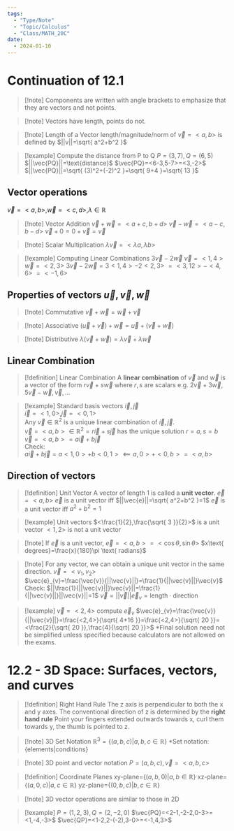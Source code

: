 ```yaml
---
tags:
  - "Type/Note"
  - "Topic/Calculus"
  - "Class/MATH_20C"
date:
  - 2024-01-10
---
```


# Continuation of 12.1

> [!note] Components are written with angle brackets to emphasize that they are vectors and not points. 

> [!note] Vectors have length, points do not. 

> [!note] Length of a Vector
> length/magnitude/norm of $\vec{v}=<a,b>$ is defined by $||v||=\sqrt{ a^2+b^2 }$

> [!example] Compute the distance from P to Q
> $P=(3,7),Q=(6,5)$
> $||\vec{PQ}||=\text{distance}$
> $\vec{PQ}=<6-3,5-7>=<3,-2>$
> $||\vec{PQ}||=\sqrt{ (3)^2+(-2)^2 }=\sqrt{ 9+4 }=\sqrt{ 13 }$

## Vector operations

$\vec{v}=<a,b>,\vec{w}=<c,d>,\lambda\in\mathbb{R}$
> [!note] Vector Addition
> $\vec{v}+\vec{w}=<a+c,b+d>$
> $\vec{v}-\vec{w}=<a-c,b-d>$
> $\vec{v}+0=0+\vec{v}=\vec{v}$

> [!note] Scalar Multiplication
> $\lambda\vec{v}=<\lambda a,\lambda b>$

> [!example] Computing Linear Combinations
> $3\vec{v}-2\vec{w}$
> $\vec{v}=<1,4>\vec{w}=<2,3>$
> $3\vec{v}-2\vec{w}=3<1,4>-2<2,3>$
> $=<3,12>-<4,6>$
> $=<-1,6>$

## Properties of vectors $\vec{u},\vec{v},\vec{w}$

> [!note] Commutative
> $\vec{v}+\vec{w}=\vec{w}+\vec{v}$

> [!note] Associative
> $(\vec{u}+\vec{v})+\vec{w}=\vec{u}+(\vec{v}+\vec{w})$

> [!note] Distributive
> $\lambda(\vec{v}+\vec{w})=\lambda \vec{v}+\lambda \vec{w}$

## Linear Combination

> [!definition] Linear Combination
> A **linear combination** of $\vec{v}$ and $\vec{w}$ is a vector of the form $r\vec{v}+s\vec{w}$ where $r,s$ are scalars
> e.g. $2\vec{v}+3\vec{w},5\vec{v}-\vec{w},\vec{v},\dots$

> [!example] Standard basis vectors
> $\vec{i},\vec{j}$  
> $\vec{i}=<1,0>,\vec{j}=<0,1>$  
> Any $\vec{v}\in\mathbb{R}^2$ is a unique linear combination of $\vec{i},\vec{j}$.  
> $\vec{v}=<a,b>\in\mathbb{R}^2=r\vec{i}+s\vec{j}$ has the unique solution $r=a,s=b$  
> $\vec{v}=<a,b>=a\vec{i}+b\vec{j}$  
> Check:  
> $a\vec{i}+b\vec{j}=a<1,0>+b<0,1>\impliedby a,0>+<0,b>=<a,b>$  

## Direction of vectors

> [!definition] Unit Vector
> A vector of length 1 is called a **unit vector**.
> $\vec{e}=<a,b>$
> $\vec{e}$ is a unit vector iff $||\vec{e}||=\sqrt{ a^2+b^2 }=1$
> $\vec{e}$ is a unit vector iff $a^2+b^2=1$

> [!example] Unit vectors
> $<\frac{1}{2},\frac{\sqrt{ 3 }}{2}>$ is a unit vector
> $<1,2>$ is not a unit vector

> [!note] If $\vec{e}$ is a unit vector, $\vec{e}=<a,b>=<\cos \theta,\sin \theta>$
> $x\text{ degrees}=\frac{x}{180}\pi \text{ radians}$

> [!note] For any vector, we can obtain a unique unit vector in the same direction.
> $\vec{v}=<v_{1},v_{2}>$  
> $\vec{e}_{v}=\frac{\vec{v}}{||\vec{v}||}=\frac{1}{||\vec{v}||}\vec{v}$
> Check:
> $||\frac{1}{||\vec{v}||}\vec{v}||=\frac{1}{||\vec{v}||}||\vec{v}||=1$
> $\vec{v}=||\vec{v}||\vec{e}_{v}=\text{length}\cdot \text{direction}$

> [!example] $\vec{v}=<2,4>$ compute $\vec{e}_{v}$
> $\vec{e}_{v}=\frac{\vec{v}}{||\vec{v}||}=\frac{<2,4>}{\sqrt{ 4+16 }}=\frac{<2,4>}{\sqrt{ 20 }}=<\frac{2}{\sqrt{ 20 }},\frac{4}{\sqrt{ 20 }}>$
> *Final solution need not be simplified unless specified because calculators are not allowed on the exams. 

# 12.2 - 3D Space: Surfaces, vectors, and curves

> [!definition] Right Hand Rule
> The z axis is perpendicular to both the x and y axes. The conventional direction of z is determined by the **right hand rule**
> Point your fingers extended outwards towards x, curl them towards y, the thumb is pointed to z. 

> [!note] 3D Set Notation
> $\mathbb{R}^3=\{ (a,b,c)|a,b,c\in\mathbb{R} \}$
> *Set notation: $\{ \text{elements}|\text{conditions} \}$

> [!note] 3D point and vector notation
> $P=(a,b,c),\vec{v}=<a,b,c>$

> [!definition] Coordinate Planes
> xy-plane=$\{ (a,b,0)|a,b\in\mathbb{R} \}$
> xz-plane=$\{ (a,0,c)|a,c\in\mathbb{R} \}$
> yz-plane=$\{ (0,b,c)|b,c\in\mathbb{R} \}$

> [!note] 3D vector operations are similar to those in 2D

> [!example] $P=(1,2,3),Q=(2,-2,0)$
> $\vec{PQ}=<2-1,-2-2,0-3>=<1,-4,-3>$
> $\vec{QP}=<1-2,2-(-2),3-0>=<-1,4,3>$